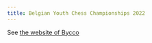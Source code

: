 ```yaml
---
title: Belgian Youth Chess Championships 2022
---
```



See [the website of Bycco](https://www.bycco.be)